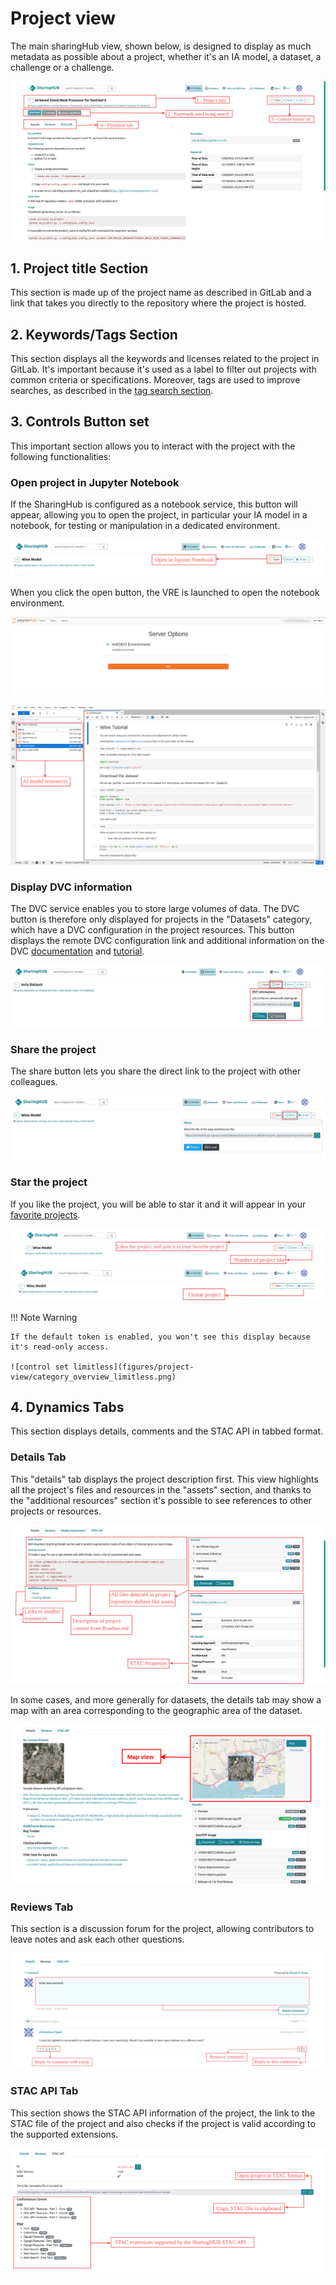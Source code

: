 # Project view

The main sharingHub view, shown below, is designed to display as much metadata as possible about a project, whether it's an IA model, a dataset, a challenge or a challenge.

![category overview](figures/project-view/category_overview.png)

## 1. Project title Section

This section is made up of the project name as described in GitLab and a link that takes you directly to the repository where the project is hosted.

## 2. Keywords/Tags Section

This section displays all the keywords and licenses related to the project in GitLab. It's important because it's used as a label to filter out projects with common criteria or specifications. Moreover, tags are used to improve searches, as described in the [tag search section](../user_guide/search_overview.md#tag-search-tab).

## 3. Controls Button set

This important section allows you to interact with the project with the following functionalities:

### Open project in Jupyter Notebook
  
If the SharingHub is configured as a notebook service, this button will appear, allowing you to open the project, in particular your IA model in a notebook, for testing or manipulation in a dedicated environment.

![open in notebook](figures/project-view/category_overview_notebook.png)

When you click the open button, the VRE is launched to open the notebook environment.

![star vre](figures/project-view/category_overview_star_vre.png)

![vre launched with project](figures/project-view/category_overview_vre_launched.png)

### Display DVC information

The DVC service enables you to store large volumes of data. The DVC button is therefore only displayed for projects in the "Datasets" category, which have a DVC configuration in the project resources.  This button displays the remote DVC configuration link and additional information on the DVC [documentation](https://dvc.org/doc) and [tutorial](../tutorials/manage_dataset_with_dvc.md).

![dvc button](figures/project-view/category_overview_dvc.png)

### Share the project
  
The share button lets you share the direct link to the project with other colleagues.

![share project](figures/project-view/category_overview_share.png)
  
### Star the project
  
If you like the project, you will be able to star it and it will appear in your [favorite projects](../user_guide//search_overview.md#filter-by-starred-project).

![star project](figures/project-view/category_overview_star.png)
![unstar project](figures/project-view/category_overview_unstar.png)

!!! Note Warning

    If the default token is enabled, you won't see this display because it's read-only access.

    ![control set limitless](figures/project-view/category_overview_limitless.png)

## 4. Dynamics Tabs

This section displays details, comments and the STAC API in tabbed format.

### Details Tab

This "details" tab displays the project description first. This view highlights all the project's files and resources in the "assets" section, and thanks to the "additional resources" section it's possible to see references to other projects or resources.

![detail tab](figures/project-view/dynamic_tab-detail.png)

In some cases, and more generally for datasets, the details tab may show a map with an area corresponding to the geographic area of the dataset.

![detail tab show map](figures/project-view/dynamic_tab-map.png)

### Reviews Tab

This section is a discussion forum for the project, allowing contributors to leave notes and ask each other questions.

![review tab](figures/project-view/dynamics_tab-review.png)

### STAC API Tab

This section shows the STAC API information of the project, the link to the STAC file of the project and also checks if the project is valid according to the supported extensions.

![STAC Api tab ](figures/project-view/dynamic_tab-api.png)